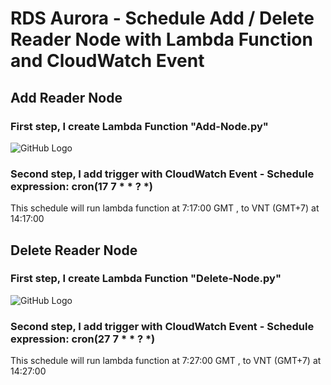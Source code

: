 # RDS Aurora - Schedule Add / Delete Reader Node with Lambda Function and CloudWatch Event


## Add Reader Node

### First step, I create Lambda Function "Add-Node.py"

![GitHub Logo](https://github.com/mryutran/RDS-Aurora-Schedule-Add-Delete-Reader-Node/blob/main/Add-Node.png)

### Second step, I add trigger with CloudWatch Event - Schedule expression: cron(17 7 * * ? *) 

This schedule will run lambda function at 7:17:00 GMT , to VNT (GMT+7) at 14:17:00


## Delete Reader Node

### First step, I create Lambda Function "Delete-Node.py"

![GitHub Logo](https://github.com/mryutran/RDS-Aurora-Schedule-Add-Delete-Reader-Node/blob/main/Delete-Node.png)
    

### Second step, I add trigger with CloudWatch Event - Schedule expression: cron(27 7 * * ? *) 

This schedule will run lambda function at 7:27:00 GMT , to VNT (GMT+7) at 14:27:00
